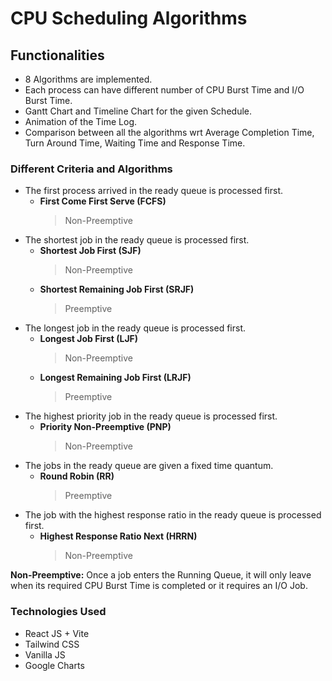 # CPU Scheduling Algorithms

## Functionalities

- 8 Algorithms are implemented.
- Each process can have different number of CPU Burst Time and I/O Burst Time.
- Gantt Chart and Timeline Chart for the given Schedule.
- Animation of the Time Log.
- Comparison between all the algorithms wrt Average Completion Time, Turn Around Time, Waiting Time and Response Time.

### Different Criteria and Algorithms

- The first process arrived in the ready queue is processed first.
  - **First Come First Serve (FCFS)**
    > Non-Preemptive
- The shortest job in the ready queue is processed first.
  - **Shortest Job First (SJF)**
    > Non-Preemptive
  - **Shortest Remaining Job First (SRJF)**
    > Preemptive
- The longest job in the ready queue is processed first.
  - **Longest Job First (LJF)**
    > Non-Preemptive
  - **Longest Remaining Job First (LRJF)**
    > Preemptive
- The highest priority job in the ready queue is processed first.
  - **Priority Non-Preemptive (PNP)**
    > Non-Preemptive
- The jobs in the ready queue are given a fixed time quantum.
  - **Round Robin (RR)**
    > Preemptive
- The job with the highest response ratio in the ready queue is processed first.
  - **Highest Response Ratio Next (HRRN)**
    > Non-Preemptive

**Non-Preemptive:**
Once a job enters the Running Queue, it will only leave when its required CPU Burst Time is completed or it requires an I/O Job.

### Technologies Used

- React JS + Vite
- Tailwind CSS
- Vanilla JS
- Google Charts
